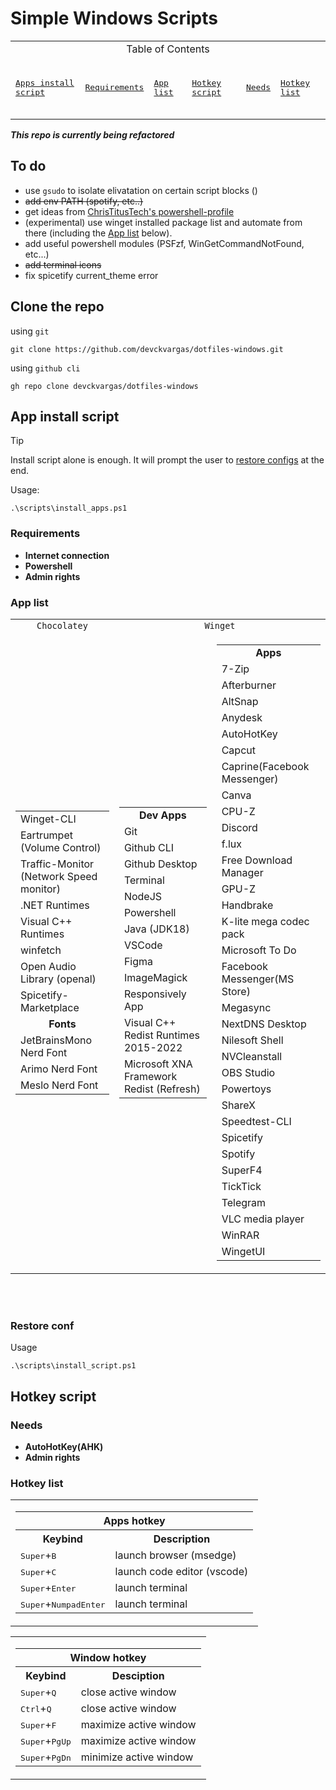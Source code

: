 # Simple Windows Scripts

<div align=center>
<table>
  <tr>
    <td align=center colspan=6>Table of Contents</td>
  </tr>
  <tr><td>

  [<kbd> <br> Apps install script <br><br> </kbd>](#app-install-script)</td><td>
  [<kbd> <br> Requirements <br><br> </kbd>](#requirements)</td><td>
  [<kbd> <br> App list <br><br> </kbd>](#app-list)</td><td>
  [<kbd> <br> Hotkey script <br><br> </kbd>](#hotkey-script)</td><td>
  [<kbd> <br> Needs <br><br> </kbd>](#needs)</td><td>
  [<kbd> <br> Hotkey list <br><br> </kbd>](#hotkey-list)</td>

  </td></tr>
</table>
</div>

***This repo is currently being refactored***

## To do

- use `gsudo` to isolate elivatation on certain script blocks ()
- ~~add env PATH (spotify, etc..)~~
- get ideas from [ChrisTitusTech&#39;s powershell-profile](https://github.com/ChrisTitusTech/powershell-profile/)
- (experimental) use winget installed package list and automate from there (including the [App list](#app-list) below).
- add useful powershell modules (PSFzf, WinGetCommandNotFound, etc...)
- ~~add terminal icons~~
- fix spicetify current_theme error

## Clone the repo

using `git`

```shell
git clone https://github.com/devckvargas/dotfiles-windows.git
```

using `github cli`

```shell
gh repo clone devckvargas/dotfiles-windows
```

## App install script

> [!TIP]
> Install script alone is enough. It will prompt the user to [restore configs](#restore-conf) at the end.

Usage:

```shell
.\scripts\install_apps.ps1
```

### Requirements

- **Internet connection**
- **Powershell**
- **Admin rights**

### App list

<table>
<!--? Choco Apps -->
  <tr>
    <td align=center><code>Chocolatey</code></td>
    <td align=center colspan=2><code>Winget</code></td>
  </tr>
  <td>
    <table>
      <tr><td>Winget-CLI</td></tr>
      <tr><td>Eartrumpet (Volume Control)</td></tr>
      <tr><td>Traffic-Monitor (Network Speed monitor)</td></tr>
      <tr><td>.NET Runtimes</td></tr>
      <tr><td>Visual C++ Runtimes</td></tr>
      <tr><td>winfetch</td></tr>
      <tr><td>Open Audio Library (openal)</td></tr>
      <tr><td>Spicetify-Marketplace</td></tr>
      <tr><td align=center><b>Fonts</b></td></tr>
      <tr><td>JetBrainsMono Nerd Font</td></tr>
      <tr><td>Arimo Nerd Font</td></tr>
      <tr><td>Meslo Nerd Font</td></tr>
    </table>
  </td>
<!--? Winget Dev Apps -->
  <td>
    <table>
      <tr><td align=center><b>Dev Apps</b></td></tr>
      <tr><td>Git</td></tr>
      <tr><td>Github CLI</td></tr>
      <tr><td>Github Desktop</td></tr>
      <tr><td>Terminal</td></tr>
      <tr><td>NodeJS</td></tr>
      <tr><td>Powershell</td></tr>
      <tr><td>Java (JDK18)</td></tr>
      <tr><td>VSCode</td></tr>
      <tr><td>Figma</td></tr>
      <tr><td>ImageMagick</td></tr>
      <tr><td>Responsively App</td></tr>
      <tr><td>Visual C++ Redist Runtimes 2015-2022</td></tr>
      <tr><td>Microsoft XNA Framework Redist (Refresh)</td></tr>
    </table>
  </td>
<!--? Winget Apps -->
  <td>
    <table>
      <tr><td align=center><b>Apps</b></td></tr>
      <tr><td>7-Zip</td></tr>
      <tr><td>Afterburner</td></tr>
      <tr><td>AltSnap</td></tr>
      <tr><td>Anydesk</td></tr>
      <tr><td>AutoHotKey</td></tr>
      <tr><td>Capcut</td></tr>
      <tr><td>Caprine(Facebook Messenger)</td></tr>
      <tr><td>Canva</td></tr>
      <tr><td>CPU-Z</td></tr>
      <tr><td>Discord</td></tr>
      <tr><td>f.lux</td></tr>
      <tr><td>Free Download Manager</td></tr>
      <tr><td>GPU-Z</td></tr>
      <tr><td>Handbrake</td></tr>
      <tr><td>K-lite mega codec pack</td></tr>
      <tr><td>Microsoft To Do</td></tr>
      <tr><td>Facebook Messenger(MS Store)</td></tr>
      <tr><td>Megasync</td></tr>
      <tr><td>NextDNS Desktop</td></tr>
      <tr><td>Nilesoft Shell</td></tr>
      <tr><td>NVCleanstall</td></tr>
      <tr><td>OBS Studio</td></tr>
      <tr><td>Powertoys</td></tr>
      <tr><td>ShareX</td></tr>
      <tr><td>Speedtest-CLI</td></tr>
      <tr><td>Spicetify</td></tr>
      <tr><td>Spotify</td></tr>
      <tr><td>SuperF4</td></tr>
      <tr><td>TickTick</td></tr>
      <tr><td>Telegram</td></tr>
      <tr><td>VLC media player</td></tr>
      <tr><td>WinRAR</td></tr>
      <tr><td>WingetUI</td></tr>
    </table>
  </td>
</table>
<br><br>

### Restore conf

Usage

```shell
.\scripts\install_script.ps1
```

## Hotkey script

### Needs

- **AutoHotKey(AHK)**
- **Admin rights**

### Hotkey list

<table>
  <td>
    <table>
      <th style="text-align: center;" colspan="2">Apps hotkey</th>
      <tr>
        <th>Keybind</th>
        <th>Description</th>
      </tr>
      <tr>
        <td><kbd>Super</kbd>+<kbd>B</kbd>
        <td>launch browser (msedge)</td></td>
      </tr>
      <tr>
        <td><kbd>Super</kbd>+<kbd>C</kbd>
        <td>launch code editor (vscode)</td></td>
      </tr>
      <tr>
        <td><kbd>Super</kbd>+<kbd>Enter</kbd>
        <td>launch terminal</td></td>
      </tr>
      <tr>
        <td><kbd>Super</kbd>+<kbd>NumpadEnter</kbd>
        <td>launch terminal</td></td>
      </tr>
    </table>
  </td>
</table>

<table>
  <td>
    <table>
      <th style="text-align: center;" colspan="2">Window hotkey</th>
      <tr>
        <th>Keybind</th>
        <th>Desciption</th>
      </tr>
      <tr>
        <td><kbd>Super</kbd>+<kbd>Q</kbd></td>
        <td>close active window</td>
      </tr>
        <td><kbd>Ctrl</kbd>+<kbd>Q</kbd></td>
        <td>close active window</td>
      </tr>
        <td><kbd>Super</kbd>+<kbd>F</kbd></td>
        <td>maximize active window</td>
      </tr>
        <td><kbd>Super</kbd>+<kbd>PgUp</kbd></td>
        <td>maximize active window</td>
      </tr>
        <td><kbd>Super</kbd>+<kbd>PgDn</kbd></td>
        <td>minimize active window</td>
      </tr>
    </table>
  </td>
</table>

